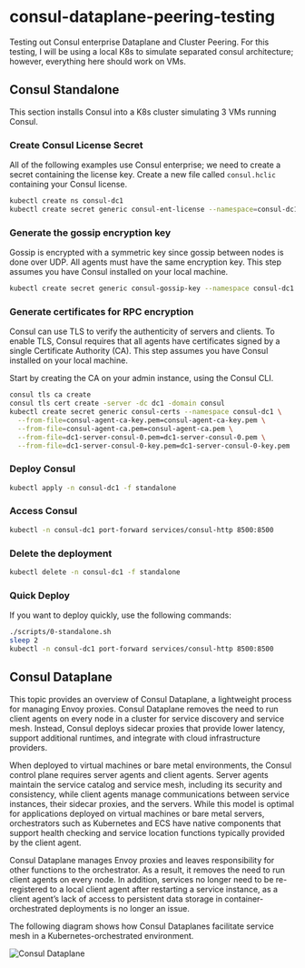 # consul-dataplane-peering-testing

Testing out Consul enterprise Dataplane and Cluster Peering. For this testing, I will be using a local K8s to simulate separated consul architecture; however, everything here should work on VMs.

## Consul Standalone

This section installs Consul into a K8s cluster simulating 3 VMs running Consul.

### Create Consul License Secret

All of the following examples use Consul enterprise; we need to create a secret containing the license key. Create a new file called `consul.hclic` containing your Consul license.

```bash
kubectl create ns consul-dc1
kubectl create secret generic consul-ent-license --namespace=consul-dc1 --from-file=key=consul.hclic
```

### Generate the gossip encryption key

Gossip is encrypted with a symmetric key since gossip between nodes is done over UDP. All agents must have the same encryption key. This step assumes you have Consul installed on your local machine.

```bash
kubectl create secret generic consul-gossip-key --namespace consul-dc1 --from-literal=key="$(consul keygen)"
```

### Generate certificates for RPC encryption

Consul can use TLS to verify the authenticity of servers and clients. To enable TLS, Consul requires that all agents have certificates signed by a single Certificate Authority (CA). This step assumes you have Consul installed on your local machine.

Start by creating the CA on your admin instance, using the Consul CLI.

```bash
consul tls ca create
consul tls cert create -server -dc dc1 -domain consul
kubectl create secret generic consul-certs --namespace consul-dc1 \
  --from-file=consul-agent-ca-key.pem=consul-agent-ca-key.pem \
  --from-file=consul-agent-ca.pem=consul-agent-ca.pem \
  --from-file=dc1-server-consul-0.pem=dc1-server-consul-0.pem \
  --from-file=dc1-server-consul-0-key.pem=dc1-server-consul-0-key.pem
```

### Deploy Consul

```bash
kubectl apply -n consul-dc1 -f standalone
```

### Access Consul

```bash
kubectl -n consul-dc1 port-forward services/consul-http 8500:8500
```

### Delete the deployment

```bash
kubectl delete -n consul-dc1 -f standalone
```

### Quick Deploy

If you want to deploy quickly, use the following commands:

```bash
./scripts/0-standalone.sh
sleep 2
kubectl -n consul-dc1 port-forward services/consul-http 8500:8500
```

## Consul Dataplane

This topic provides an overview of Consul Dataplane, a lightweight process for managing Envoy proxies. Consul Dataplane removes the need to run client agents on every node in a cluster for service discovery and service mesh. Instead, Consul deploys sidecar proxies that provide lower latency, support additional runtimes, and integrate with cloud infrastructure providers.

When deployed to virtual machines or bare metal environments, the Consul control plane requires server agents and client agents. Server agents maintain the service catalog and service mesh, including its security and consistency, while client agents manage communications between service instances, their sidecar proxies, and the servers. While this model is optimal for applications deployed on virtual machines or bare metal servers, orchestrators such as Kubernetes and ECS have native components that support health checking and service location functions typically provided by the client agent.

Consul Dataplane manages Envoy proxies and leaves responsibility for other functions to the orchestrator. As a result, it removes the need to run client agents on every node. In addition, services no longer need to be re-registered to a local client agent after restarting a service instance, as a client agent’s lack of access to persistent data storage in container-orchestrated deployments is no longer an issue.

The following diagram shows how Consul Dataplanes facilitate service mesh in a Kubernetes-orchestrated environment.

![Consul Dataplane](./docs/assets.avif)